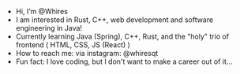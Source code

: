 - Hi, I’m @Whires
- I am interested in Rust, C++, web development and software engineering in Java!
- Currently learning Java (Spring), C++, Rust, and the "holy" trio of frontend ( HTML, CSS, JS (React) )
- How to reach me: via instagram: @whiresqt
- Fun fact: I love coding, but I don't want to make a career out of it...

<!---
Whires/Whires is a ✨ special ✨ repository because its `README.md` (this file) appears on your GitHub profile.
You can click the Preview link to take a look at your changes.
--->
